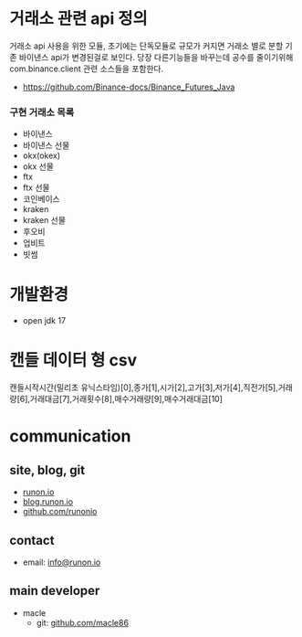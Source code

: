 # 거래소 관련 api 정의
거래소 api 사용을 위한 모듈, 초기에는 단독모듈로 규모가 커지면 거래소 별로 분할
기존 바이낸스 api가 변경된걸로 보인다. 당장 다른기능들을 바꾸는데 공수를 줄이기위해 com.binance.client 관련 소스들을 포함한다.

- https://github.com/Binance-docs/Binance_Futures_Java 


### 구현 거래소 목록
- 바이낸스
- 바이낸스 선물
- okx(okex)
- okx 선물
- ftx
- ftx 선물
- 코인베이스
- kraken
- kraken 선물
- 후오비
- 업비트
- 빗썸

# 개발환경
- open jdk 17

# 캔들 데이터 형 csv
캔들시작시간(밀리초 유닉스타임)[0],종가[1],시가[2],고가[3],저가[4],직전가[5],거래량[6],거래대금[7],거래횟수[8],매수거래량[9],매수거래대금[10]

# communication
## site, blog, git
- [runon.io](https://runon.io)
- [blog.runon.io](https://blog.runon.io)
- [github.com/runonio](https://github.com/runonio)

## contact
- email: info@runon.io

## main developer
- macle
    - git: [github.com/macle86](https://github.com/macle86)